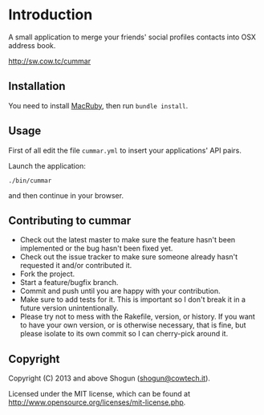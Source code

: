# Introduction

A small application to merge your friends' social profiles contacts into OSX address book.

http://sw.cow.tc/cummar

## Installation

You need to install [MacRuby](http://www.macruby.org), then run `bundle install`.

## Usage

First of all edit the file `cummar.yml` to insert your applications' API pairs.

Launch the application:

`./bin/cummar`

and then continue in your browser.

## Contributing to cummar
 
* Check out the latest master to make sure the feature hasn't been implemented or the bug hasn't been fixed yet.
* Check out the issue tracker to make sure someone already hasn't requested it and/or contributed it.
* Fork the project.
* Start a feature/bugfix branch.
* Commit and push until you are happy with your contribution.
* Make sure to add tests for it. This is important so I don't break it in a future version unintentionally.
* Please try not to mess with the Rakefile, version, or history. If you want to have your own version, or is otherwise necessary, that is fine, but please isolate to its own commit so I can cherry-pick around it.

## Copyright

Copyright (C) 2013 and above Shogun (shogun@cowtech.it).

Licensed under the MIT license, which can be found at http://www.opensource.org/licenses/mit-license.php.
